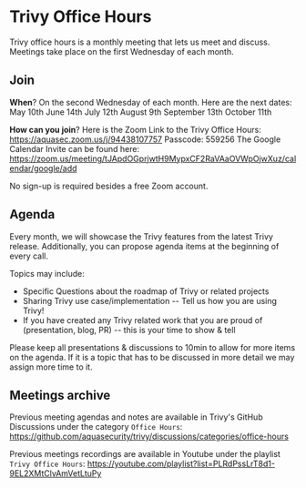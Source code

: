 # Trivy Office Hours

Trivy office hours is a monthly meeting that lets us meet and discuss. Meetings take place on the first Wednesday of each month.

## Join

**When**?
On the second Wednesday of each month. Here are the next dates:
May 10th
June 14th
July 12th
August 9th
September 13th
October 11th

**How can you join**?
Here is the Zoom Link to the Trivy Office Hours: https://aquasec.zoom.us/j/94438107757
Passcode: 559256
The Google Calendar Invite can be found here: https://zoom.us/meeting/tJApdOGprjwtH9MypxCF2RaVAaOVWpOjwXuz/calendar/google/add

No sign-up is required besides a free Zoom account.

## Agenda

Every month, we will showcase the Trivy features from the latest Trivy release. Additionally, you can propose agenda items at the beginning of every call. 

Topics may include:
* Specific Questions about the roadmap of Trivy or related projects
* Sharing Trivy use case/implementation -- Tell us how you are using Trivy!
* If you have created any Trivy related work that you are proud of (presentation, blog, PR) -- this is your time to show & tell 

Please keep all presentations & discussions to 10min to allow for more items on the agenda.
If it is a topic that has to be discussed in more detail we may assign more time to it.

## Meetings archive

Previous meeting agendas and notes are available in Trivy's GitHub Discussions under the category `Office Hours`: <https://github.com/aquasecurity/trivy/discussions/categories/office-hours>

Previous meetings recordings are available in Youtube under the playlist `Trivy Office Hours`: <https://youtube.com/playlist?list=PLRdPssLrT8d1-9EL2XMtClvAmVetLtuPy>
